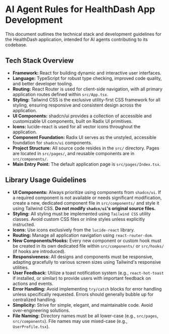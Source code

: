 # AI Agent Rules for HealthDash App Development

This document outlines the technical stack and development guidelines for the HealthDash application, intended for AI agents contributing to its codebase.

## Tech Stack Overview

*   **Framework:** React for building dynamic and interactive user interfaces.
*   **Language:** TypeScript for robust type checking, improved code quality, and better developer tooling.
*   **Routing:** React Router is used for client-side navigation, with all primary application routes defined within `src/App.tsx`.
*   **Styling:** Tailwind CSS is the exclusive utility-first CSS framework for all styling, ensuring responsive and consistent design across the application.
*   **UI Components:** shadcn/ui provides a collection of accessible and customizable UI components, built on Radix UI primitives.
*   **Icons:** lucide-react is used for all vector icons throughout the application.
*   **Component Foundation:** Radix UI serves as the unstyled, accessible foundation for `shadcn/ui` components.
*   **Project Structure:** All source code resides in the `src/` directory. Pages are located in `src/pages/`, and reusable components are in `src/components/`.
*   **Main Entry Point:** The default application page is `src/pages/Index.tsx`.

## Library Usage Guidelines

*   **UI Components:** Always prioritize using components from `shadcn/ui`. If a required component is not available or needs significant modification, create a new, dedicated component file in `src/components/` and style it using Tailwind CSS. **Do not modify `shadcn/ui`'s original source files.**
*   **Styling:** All styling must be implemented using `Tailwind CSS` utility classes. Avoid custom CSS files or inline styles unless explicitly instructed.
*   **Icons:** Use icons exclusively from the `lucide-react` library.
*   **Routing:** Manage all application navigation using `react-router-dom`.
*   **New Components/Hooks:** Every new component or custom hook must be created in its own dedicated file within `src/components/` or `src/hooks/` (if hooks are introduced).
*   **Responsiveness:** All designs and components must be responsive, adapting gracefully to various screen sizes using Tailwind's responsive utilities.
*   **User Feedback:** Utilize a toast notification system (e.g., `react-hot-toast` if installed, or similar) to provide users with important feedback on actions and events.
*   **Error Handling:** Avoid implementing `try/catch` blocks for error handling unless specifically requested. Errors should generally bubble up for centralized handling.
*   **Simplicity:** Strive for simple, elegant, and maintainable code. Avoid over-engineering solutions.
*   **File Naming:** Directory names must be all lower-case (e.g., `src/pages`, `src/components`). File names may use mixed-case (e.g., `UserProfile.tsx`).